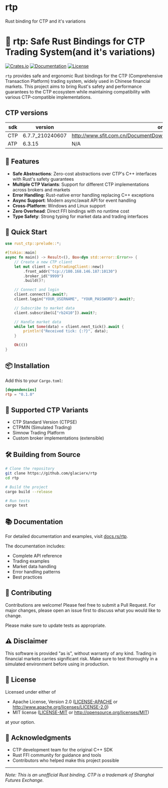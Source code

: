 # rtp
Rust binding for CTP and it's variations

# 🦀 rtp: Safe Rust Bindings for CTP Trading System(and it's variations)

[![Crates.io](https://img.shields.io/crates/v/rtp)](https://crates.io/crates/rtp)
[![Documentation](https://docs.rs/rtp/badge.svg)](https://docs.rs/rtp)
[![License](https://img.shields.io/badge/license-MIT%2FApache--2.0-blue.svg)](LICENSE)

`rtp` provides safe and ergonomic Rust bindings for the CTP (Comprehensive Transaction Platform) trading system, widely used in Chinese financial markets. This project aims to bring Rust's safety and performance guarantees to the CTP ecosystem while maintaining compatibility with various CTP-compatible implementations.

## CTP versions

|sdk|version|original URL|
|--|--|--|
|CTP|6.7.7_210240607|http://www.sfit.com.cn/DocumentDown/api_3/5_2_2/v6.7.7_traderapi_20240607.zip|
|ATP|6.3.15|N/A|

## 🌟 Features

- **Safe Abstractions**: Zero-cost abstractions over CTP's C++ interfaces with Rust's safety guarantees
- **Multiple CTP Variants**: Support for different CTP implementations across brokers and markets
- **Error Handling**: Rust-native error handling replacing C++ exceptions
- **Async Support**: Modern async/await API for event handling
- **Cross-Platform**: Windows and Linux support
- **Zero Overhead**: Direct FFI bindings with no runtime cost
- **Type Safety**: Strong typing for market data and trading interfaces

## 🚀 Quick Start

```rust
use rust_ctp::prelude::*;

#[tokio::main]
async fn main() -> Result<(), Box<dyn std::error::Error>> {
    // Create a new CTP client
    let mut client = CtpTradingClient::new()
        .front_addr("tcp://180.168.146.187:10130")
        .broker_id("9999")
        .build()?;

    // Connect and login
    client.connect().await?;
    client.login("YOUR_USERNAME", "YOUR_PASSWORD").await?;

    // Subscribe to market data
    client.subscribe(&["rb2410"]).await?;

    // Handle market data
    while let Some(data) = client.next_tick().await {
        println!("Received tick: {:?}", data);
    }

    Ok(())
}
```

## 📦 Installation

Add this to your `Cargo.toml`:

```toml
[dependencies]
rtp = "0.1.0"
```

## 🔧 Supported CTP Variants

- CTP Standard Version (CTPSE)
- CTPMIN (Simulated Trading)
- Simnow Trading Platform
- Custom broker implementations (extensible)

## 🛠️ Building from Source

```bash
# Clone the repository
git clone https://github.com/glacierx/rtp
cd rtp

# Build the project
cargo build --release

# Run tests
cargo test
```

## 📚 Documentation

For detailed documentation and examples, visit [docs.rs/rtp](https://docs.rs/rtp).

The documentation includes:
- Complete API reference
- Trading examples
- Market data handling
- Error handling patterns
- Best practices

## 🤝 Contributing

Contributions are welcome! Please feel free to submit a Pull Request. For major changes, please open an issue first to discuss what you would like to change.

Please make sure to update tests as appropriate.

## ⚠️ Disclaimer

This software is provided "as is", without warranty of any kind. Trading in financial markets carries significant risk. Make sure to test thoroughly in a simulated environment before using in production.

## 📄 License

Licensed under either of

 * Apache License, Version 2.0 ([LICENSE-APACHE](LICENSE-APACHE) or http://www.apache.org/licenses/LICENSE-2.0)
 * MIT license ([LICENSE-MIT](LICENSE-MIT) or http://opensource.org/licenses/MIT)

at your option.

## 🙏 Acknowledgments

- CTP development team for the original C++ SDK
- Rust FFI community for guidance and tools
- Contributors who helped make this project possible

---

*Note: This is an unofficial Rust binding. CTP is a trademark of Shanghai Futures Exchange.*
